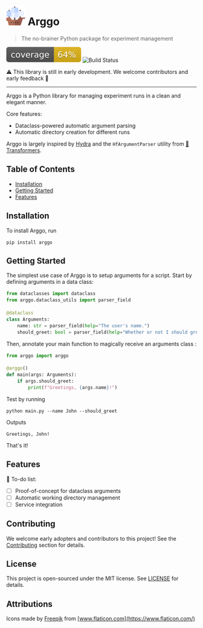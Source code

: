 # <img src="./docs/assets/ship.png" width="50" /> Arggo
> The no-brainer Python package for experiment management

![Coverage](docs/assets/coverage.svg)
![Build Status](https://github.com/mikimn/arggo/actions/workflows/python-package.yml/badge.svg)

:warning: This library is still in early development. We welcome contributors and early feedback :construction:
___

Arggo is a Python library for managing experiment runs in a clean and elegant manner.

Core features:
* Dataclass-powered automatic argument parsing
* Automatic directory creation for different runs

Arggo is largely inspired by
[Hydra](https://hydra.cc/) and the `HfArgumentParser` utility from
[🤗 Transformers](https://github.com/huggingface/transformers).

## Table of Contents

* [Installation](#installation)
* [Getting Started](#getting-started)
* [Features](#features)

## Installation
To install Arggo, run
```shell script
pip install arggo
```

## Getting Started
The simplest use case of Arggo is to setup arguments for a script.
Start by defining arguments in a data class:
```python
from dataclasses import dataclass
from arggo.dataclass_utils import parser_field

@dataclass
class Arguments:
    name: str = parser_field(help="The user's name.")
    should_greet: bool = parser_field(help="Whether or not I should greet the user")
```

Then, annotate your main function to magically receive an arguments class :
```python
from arggo import arggo

@arggo()
def main(args: Arguments):
    if args.should_greet:
        print(f"Greetings, {args.name}!")
```
Test by running
```shell script
python main.py --name John --should_greet
```
Outputs
```text
Greetings, John!
```

That's it!

## Features

:construction: To-do list:

* [ ] Proof-of-concept for dataclass arguments
* [ ] Automatic working directory management
* [ ] Service integration

## Contributing

We welcome early adopters and contributors to this project! See the [Contributing](CONTRIBUTING.md) section for details.

## License

This project is open-sourced under the MIT license. See [LICENSE](LICENSE.md) for details.

## Attributions

Icons made by [Freepik](https://www.freepik.com) from [www.flaticon.com](https://www.flaticon.com/)
